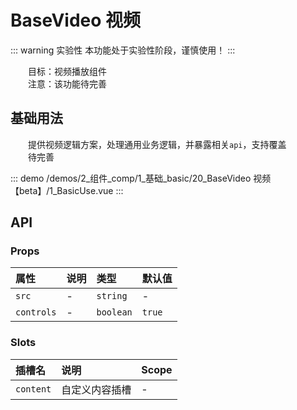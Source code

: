 # BaseVideo 视频  <Badge class="title-badge" type="warning" text="beta" />

::: warning 实验性
本功能处于实验性阶段，谨慎使用！
:::

&emsp;&emsp;目标：视频播放组件  
&emsp;&emsp;注意：该功能待完善
## 基础用法

&emsp;&emsp;提供视频逻辑方案，处理通用业务逻辑，并暴露相关`api`，支持覆盖  
&emsp;&emsp;待完善

::: demo 
/demos/2_组件_comp/1_基础_basic/20_BaseVideo 视频【beta】/1_BasicUse.vue
:::


## API 

### Props

|属性|说明|类型|默认值|
|:---|:---|:---|:---|
|`src`|-|`string`|-|
|`controls`|-|`boolean`|`true`|

### Slots

|插槽名|说明|Scope|
|:---|:---|:---|
|`content`|自定义内容插槽|-|
